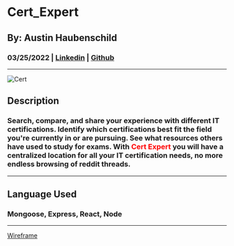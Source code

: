 # Cert_Expert
## By: Austin Haubenschild
### 03/25/2022 | [Linkedin](https://www.linkedin.com/in/austin-haubenschild-211472169/) | [Github](https://github.com/Haubaustin)
---
![Cert](https://images.click.in/classifieds/images/72/10_10_2015_13_31_46_c9qdr4u7iafm2d4v359qqaqr56_7jhq3ia5ms.jpg)

## Description
### Search, compare, and share your experience with different IT certifications. Identify which certifications best fit the field you're currently in or are pursuing. See what resources others have used to study for exams. With <span style="color:red">Cert Expert</span> you will have a centralized location for all your IT certification needs, no more endless browsing of reddit threads.
---
## Language Used
### Mongoose, Express, React, Node
---
[Wireframe](https://lucid.app/lucidchart/866a7e52-a7c5-4f28-b810-4282675710fb/edit?invitationId=inv_4d39ea35-bbeb-48e1-bb59-ce31ffdaca37)